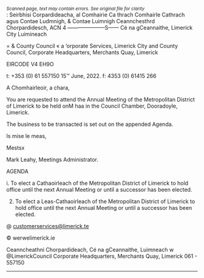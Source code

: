 *<small>Scanned page, text may contain errors. See original file for clarity</small>*  
: Seirbhisi Corpardideacha,
al Comhairie Ca thrach Comhairle Cathrach agus Contae Ludmnigh,
& Contae Luimnigh Ceannchesthrd Chorpardidesch,
ACN 4 ———————S—— Cé na gCeannaithe,
Limerick City Luimineach

= & County Council « a
‘orporate Services,
Limerick City and County Council,
Corporate Headquarters,
Merchants Quay,
Limerick

EIRCODE V4 EH9O

t: +353 (0) 61 557150
15™ June, 2022. f: 4353 (0) 61415 266

A Chomhairleoir, a chara,

You are requested to attend the Annual Meeting of the Metropolitan District of Limerick to be
held onM haa in the Council Chamber, Dooradoyle, Limerick.

The business to be transacted is set out on the appended Agenda.

Is mise le meas,

Mestsx

Mark Leahy,
Meetings Administrator.

AGENDA

i. To elect a Cathaoirleach of the Metropolitan District of Limerick to hold office until the
next Annual Meeting or until a successor has been elected.

2. To elect a Leas-Cathaoirleach of the Metropolitan District of Limerick to hold office until
the next Annual Meeting or until a successor has been elected.

@ customerservices@limerick.te

© werwelimerick.ie

Ceanncheathni Chorpardideach, Cé na gCeannaithe, Luimneach w @LimerickCouncil
Corporate Headquarters, Merchants Quay, Limerick 061 - 557150

---
